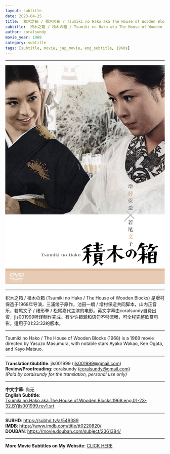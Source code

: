 ```yaml
---
layout: subtitle
date: 2023-04-25
title:  积木之箱 / 積木の箱 / Tsumiki no Hako aka The House of Wooden Blocks 1968 Subtitle (English)
subtitle:  积木之箱 / 積木の箱 / Tsumiki no Hako aka The House of Wooden Blocks 1968 Subtitle (English)
author: coralsundy
movie_year: 1968
category: subtitle
tags: [subtitle, movie, jap_movie, eng_subtitle, 1960s]
---
```


------

<img src="../assets/tt0220820.jpg" alt="tt0220820_cover_art" />

------

积木之箱 / 積木の箱 (Tsumiki no Hako / The House of Wooden Blocks) 是增村保造于1968年导演，三浦绫子原作，池田一朗 / 増村保造共同脚本，山内正音乐，若尾文子 / 绪形拳 / 松尾嘉代主演的电影。英文字幕由coralsundy自费出资，jls001999听译制作完成。有少许错漏和语句不够流畅，可全程完整欣赏电影，适用于01:23:32的版本。

------

Tsumiki no Hako / The House of Wooden Blocks (1968) is a 1968 movie directed by Yasuzo Masumura, with notable stars Ayako Wakao, Ken Ogata, and Kayo Matsuo.

------

**Translation/Subtitle**: jls001999 (jls001999@gmail.com)<br>
**Review/Proofreading**: coralsundy (coralsundy@gmail.com)<br>
*(Paid by coralsundy for the translation, personal use only)*

------

**中文字幕**: 尚无<br>
**English Subtitle**: [Tsumiki.no.Hako.aka.The.House.of.Wooden.Blocks.1968.eng.01-23-32.BYjls001999.rev1.srt](../subtitles/Tsumiki.no.Hako.aka.The.House.of.Wooden.Blocks.1968.eng.01-23-32.BYjls001999.rev1.srt)

------

**SUBHD**: <https://subhd.tv/a/549389><br>
**IMDB**: <https://www.imdb.com/title/tt0220820/><br>
**DOUBAN**: <https://movie.douban.com/subject/2361384/>

------

**More Movie Subtitles on My Website**: <a href='{% post_url 2021-01-10-subtitles-summary-list %}'>CLICK HERE</a>


